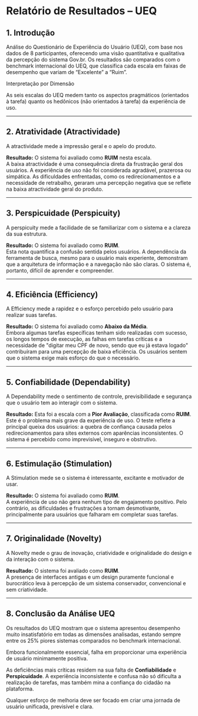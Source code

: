 # Relatório de Resultados – UEQ

## 1. Introdução
Análise do Questionário de Experiência do Usuário (UEQ), com base nos dados de 8 participantes, oferecendo uma visão quantitativa e qualitativa da percepção do sistema Gov.br. Os resultados são comparados com o benchmark internacional do UEQ, que classifica cada escala em faixas de desempenho que variam de “Excelente” a “Ruim”.  

Interpretação por Dimensão  

As seis escalas do UEQ medem tanto os aspectos pragmáticos (orientados à tarefa) quanto os hedônicos (não orientados à tarefa) da experiência de uso.  

---

## 2. Atratividade (Atractividade)
A atractividade mede a impressão geral e o apelo do produto.  

**Resultado:** O sistema foi avaliado como **RUIM** nesta escala.  
A baixa atractividade é uma consequência direta da frustração geral dos usuários. A experiência de uso não foi considerada agradável, prazerosa ou simpática. As dificuldades enfrentadas, como os redirecionamentos e a necessidade de retrabalho, geraram uma percepção negativa que se reflete na baixa atractividade geral do produto.  

---

## 3. Perspicuidade (Perspicuity)
A perspicuity mede a facilidade de se familiarizar com o sistema e a clareza da sua estrutura.  

**Resultado:** O sistema foi avaliado como **RUIM**.  
Esta nota quantifica a confusão sentida pelos usuários. A dependência da ferramenta de busca, mesmo para o usuário mais experiente, demonstram que a arquitetura de informação e a navegação não são claras. O sistema é, portanto, difícil de aprender e compreender.  

---

## 4. Eficiência (Efficiency)
A Efficiency mede a rapidez e o esforço percebido pelo usuário para realizar suas tarefas.  

**Resultado:** O sistema foi avaliado como **Abaixo da Média**.  
Embora algumas tarefas específicas tenham sido realizadas com sucesso, os longos tempos de execução, as falhas em tarefas críticas e a necessidade de "digitar meu CPF de novo, sendo que eu já estava logado" contribuíram para uma percepção de baixa eficiência. Os usuários sentem que o sistema exige mais esforço do que o necessário.  

---

## 5. Confiabilidade (Dependability)
A Dependability mede o sentimento de controle, previsibilidade e segurança que o usuário tem ao interagir com o sistema.  

**Resultado:** Esta foi a escala com a **Pior Avaliação**, classificada como **RUIM**.  
Este é o problema mais grave da experiência de uso. O teste reflete a principal queixa dos usuários: a quebra de confiança causada pelos redirecionamentos para sites externos com aparências inconsistentes. O sistema é percebido como imprevisível, inseguro e obstrutivo.  

---

## 6. Estimulação (Stimulation)
A Stimulation mede se o sistema é interessante, excitante e motivador de usar.  

**Resultado:** O sistema foi avaliado como **RUIM**.  
A experiência de uso não gera nenhum tipo de engajamento positivo. Pelo contrário, as dificuldades e frustrações a tornam desmotivante, principalmente para usuários que falharam em completar suas tarefas.  

---

## 7. Originalidade (Novelty)
A Novelty mede o grau de inovação, criatividade e originalidade do design e da interação com o sistema.  

**Resultado:** O sistema foi avaliado como **RUIM**.  
A presença de interfaces antigas e um design puramente funcional e burocrático leva à percepção de um sistema conservador, convencional e sem criatividade.  

---

## 8. Conclusão da Análise UEQ
Os resultados do UEQ mostram que o sistema apresentou desempenho muito insatisfatório em todas as dimensões analisadas, estando sempre entre os 25% piores sistemas comparados no benchmark internacional.  

Embora funcionalmente essencial, falha em proporcionar uma experiência de usuário minimamente positiva.  

As deficiências mais críticas residem na sua falta de **Confiabilidade** e **Perspicuidade**. A experiência inconsistente e confusa não só dificulta a realização de tarefas, mas também mina a confiança do cidadão na plataforma.  

Qualquer esforço de melhoria deve ser focado em criar uma jornada de usuário unificada, previsível e clara.  


